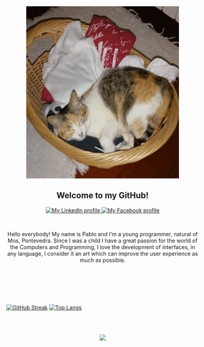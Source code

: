 

<div id="header" align="center">
  <img src="/simona.gif" width="400" height="450"/>
</div>

<h2 align="center">
Welcome to my GitHub!
</h2>


<div id="badges" align="center">
  <a href="https://www.linkedin.com/in/pablo-arias-pampill%C3%B3n-793b5a204/">
    <img src="https://img.shields.io/badge/LinkedIn-blue?style=for-the-badge&logo=linkedin&logoColor=white" alt="My LinkedIn profile"/>
  </a>
  <a href="https://www.facebook.com/pablo.ariaspampillon.3">
     <img src="https://img.shields.io/badge/Facebook-blue?style=for-the-badge&logo=facebook&logoColor=white" alt="My Facebook profile"/>
  </a>
</div>
  <p>&nbsp;</p>
<p id="contenido" align="center">
Hello everybody! My name is Pablo and I'm a young programmer, natural of Mos, Pontevedra. Since I was a child I have a great passion for the world of the Computers and Programming, I love the development of interfaces, in any language, I consider it an art which can improve the user experience as much as possible.
</p>
<p>&nbsp;</p>

<p>&nbsp;</p>
<p>&nbsp;</p>

 [![GitHub Streak](http://github-readme-streak-stats.herokuapp.com?user=PabloArias98&theme=dark&background=000000)](https://git.io/streak-stats)
 [![Top Langs](https://github-readme-stats.vercel.app/api/top-langs/?username=PabloArias98&layout=compact&theme=vision-friendly-dark)](https://github.com/PabloArias98/github-readme-stats)

<p>&nbsp;</p>
 <div id="contador" align="center">
<img src="https://komarev.com/ghpvc/?username=PabloArias98&style=flat-square&color=blue" alt=""/>
</div>
<div id="header" align="center">
  <img src="https://media.giphy.com/media/RJVw6tIfb2dIwTHFb0/giphy.gif" width="100"/>
</div>

